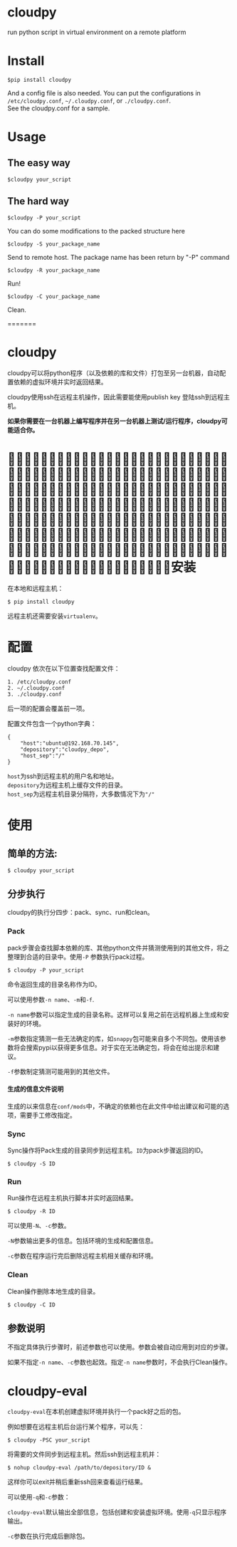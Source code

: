 cloudpy
=======
run python script in virtual environment on a remote platform


# Install
    $pip install cloudpy
And a config file is also needed. You can put the configurations in `/etc/cloudpy.conf`, `~/.cloudpy.conf`, or `./cloudpy.conf`.    
See the cloudpy.conf for a sample.
    
# Usage
## The easy way
    $cloudpy your_script
## The hard way
    $cloudpy -P your_script
You can do some modifications to the packed structure here

    $cloudpy -S your_package_name
Send to remote host. The package name has been return by "-P" command

    $cloudpy -R your_package_name
Run!
    
    $cloudpy -C your_package_name
Clean.

=======

cloudpy
=======

cloudpy可以将python程序（以及依赖的库和文件）打包至另一台机器，自动配置依赖的虚拟环境并实时返回结果。

cloudpy使用ssh在远程主机操作，因此需要能使用publish key 登陆ssh到远程主机。

**如果你需要在一台机器上编写程序并在另一台机器上测试/运行程序，cloudpy可能适合你。**

# 安装
在本地和远程主机：    

    $ pip install cloudpy

远程主机还需要安装`virtualenv`。

# 配置
cloudpy 依次在以下位置查找配置文件：

    1. /etc/cloudpy.conf
    2. ~/.cloudpy.conf
    3. ./cloudpy.conf
    
后一项的配置会覆盖前一项。

配置文件包含一个python字典：

    {
        "host":"ubuntu@192.168.70.145",
        "depository":"cloudpy_depo",
        "host_sep":"/"
    }
    
`host`为ssh到远程主机的用户名和地址。    
`depository`为远程主机上缓存文件的目录。    
`host_sep`为远程主机目录分隔符，大多数情况下为`"/"`

# 使用
## 简单的方法:    

    $ cloudpy your_script

## 分步执行

cloudpy的执行分四步：pack、sync、run和clean。

### Pack

pack步骤会查找脚本依赖的库、其他python文件并猜测使用到的其他文件，将之整理到合适的目录中。使用`-P` 参数执行pack过程。

    $ cloudpy -P your_script

命令返回生成的目录名称作为ID。

可以使用参数`-n name`、`-m`和`-f`.

`-n name`参数可以指定生成的目录名称。这样可以复用之前在远程机器上生成和安装好的环境。

`-m`参数指定猜测一些无法确定的库，如`snappy`包可能来自多个不同包。使用该参数将会搜索pypi以获得更多信息。对于实在无法确定包，将会在给出提示和建议。

`-f`参数制定猜测可能用到的其他文件。

#### 生成的信息文件说明
生成的以来信息在`conf/mods`中，不确定的依赖也在此文件中给出建议和可能的选项，需要手工修改指定。

### Sync
Sync操作将Pack生成的目录同步到远程主机。`ID`为pack步骤返回的ID。

    $ cloudpy -S ID

### Run
Run操作在远程主机执行脚本并实时返回结果。

    $ cloudpy -R ID
    
可以使用`-N`、`-c`参数。

`-N`参数输出更多的信息。包括环境的生成和配置信息。

`-c`参数在程序运行完后删除远程主机相关缓存和环境。

### Clean
Clean操作删除本地生成的目录。

    $ cloudpy -C ID

## 参数说明
不指定具体执行步骤时，前述参数也可以使用。参数会被自动应用到对应的步骤。

如果不指定`-n name`、`-c`参数也起效。指定`-n name`参数时，不会执行Clean操作。

# cloudpy-eval

`cloudpy-eval`在本机创建虚拟环境并执行一个pack好之后的包。

例如想要在远程主机后台运行某个程序，可以先：

    $ cloudpy -PSC your_script
    
将需要的文件同步到远程主机。然后ssh到远程主机并：

    $ nohup cloudpy-eval /path/to/depository/ID &

这样你可以exit并稍后重新ssh回来查看运行结果。

可以使用`-q`和`-c`参数：

`cloudpy-eval`默认输出全部信息，包括创建和安装虚拟环境。使用`-q`只显示程序输出。

`-c`参数在执行完成后删除包。
